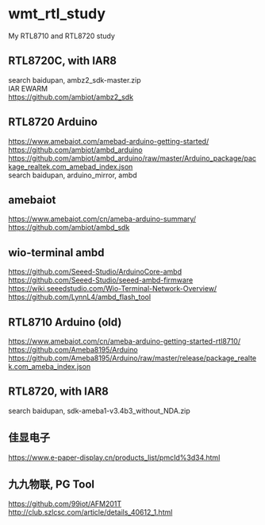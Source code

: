 # wmt_rtl_study
My RTL8710 and RTL8720 study

## RTL8720C, with IAR8     
search baidupan, ambz2_sdk-master.zip  
IAR EWARM  
https://github.com/ambiot/ambz2_sdk  

## RTL8720 Arduino   
https://www.amebaiot.com/amebad-arduino-getting-started/  
https://github.com/ambiot/ambd_arduino  
https://github.com/ambiot/ambd_arduino/raw/master/Arduino_package/package_realtek.com_amebad_index.json  
search baidupan, arduino_mirror, ambd  

## amebaiot  
https://www.amebaiot.com/cn/ameba-arduino-summary/  
https://github.com/ambiot/ambd_sdk  

## wio-terminal ambd  
https://github.com/Seeed-Studio/ArduinoCore-ambd  
https://github.com/Seeed-Studio/seeed-ambd-firmware  
https://wiki.seeedstudio.com/Wio-Terminal-Network-Overview/  
https://github.com/LynnL4/ambd_flash_tool  

## RTL8710 Arduino (old)     
https://www.amebaiot.com/cn/ameba-arduino-getting-started-rtl8710/  
https://github.com/Ameba8195/Arduino  
https://github.com/Ameba8195/Arduino/raw/master/release/package_realtek.com_ameba_index.json  

## RTL8720, with IAR8  
search baidupan, sdk-ameba1-v3.4b3_without_NDA.zip  

## 佳显电子  
https://www.e-paper-display.cn/products_list/pmcId%3d34.html  

## 九九物联, PG Tool    
https://github.com/99iot/AFM201T  
http://club.szlcsc.com/article/details_40612_1.html  
